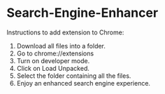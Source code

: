 # Search-Engine-Enhancer

Instructions to add extension to Chrome:
1. Download all files into a folder.
2. Go to chrome://extensions
3. Turn on developer mode.
4. Click on Load Unpacked.
5. Select the folder containing all the files.
6. Enjoy an enhanced search engine experience.
